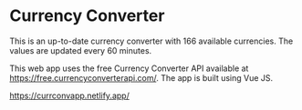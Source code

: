 # Currency Converter

This is an up-to-date currency converter with 166 available currencies. The values are updated every 60 minutes.

This web app uses the free Currency Converter API available at https://free.currencyconverterapi.com/. The app is built using Vue JS.

https://currconvapp.netlify.app/
